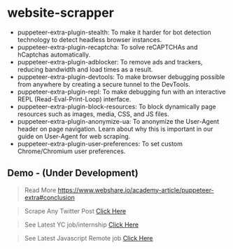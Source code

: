 # website-scrapper

- puppeteer-extra-plugin-stealth: To make it harder for bot detection technology to detect headless browser instances.
- puppeteer-extra-plugin-recaptcha: To solve reCAPTCHAs and hCaptchas automatically.
- puppeteer-extra-plugin-adblocker: To remove ads and trackers, reducing bandwidth and load times as a result.
- puppeteer-extra-plugin-devtools: To make browser debugging possible from anywhere by creating a secure tunnel to the DevTools.
- puppeteer-extra-plugin-repl: To make debugging fun with an interactive REPL (Read-Eval-Print-Loop) interface.
- puppeteer-extra-plugin-block-resources: To block dynamically page resources such as images, media, CSS, and JS files.
- puppeteer-extra-plugin-anonymize-ua: To anonymize the User-Agent header on page navigation. Learn about why this is important in our guide on User-Agent for web scraping.
- puppeteer-extra-plugin-user-preferences: To set custom Chrome/Chromium user preferences.

## Demo - (Under Development)
> Read More
> https://www.webshare.io/academy-article/puppeteer-extra#conclusion

> Scrape Any Twitter Post
> [Click Here](https://github.com/manzil-infinity180/website-scrapper/tree/main/src/twitter)

> See Latest YC job/internship
> [Click Here](https://github.com/manzil-infinity180/website-scrapper/tree/main/yc-daily-post)

> See Latest Javascript Remote job
> [Click Here](https://github.com/manzil-infinity180/website-scrapper/tree/main/javascript-jobs-post)
